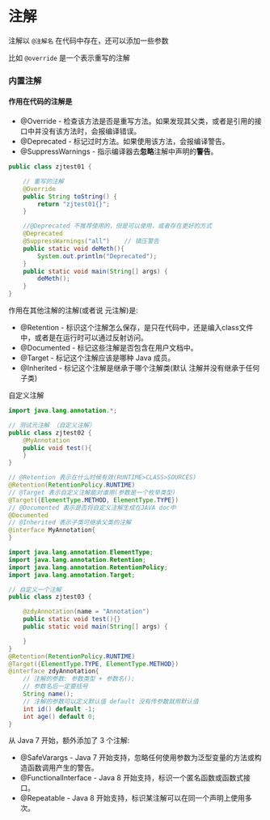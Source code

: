 # 注解

注解以 `@注解名` 在代码中存在，还可以添加一些参数

比如 `@override` 是一个表示重写的注解

### 内置注解

#### 作用在代码的注解是

* @Override - 检查该方法是否是重写方法。如果发现其父类，或者是引用的接口中并没有该方法时，会报编译错误。
* @Deprecated - 标记过时方法。如果使用该方法，会报编译警告。
* @SuppressWarnings - 指示编译器去**忽略**注解中声明的**警告**。 

```java
public class zjtest01 {

    // 重写的注解
    @Override
    public String toString() {
        return "zjtest01{}";
    }

    //@Deprecated 不推荐使用的，但是可以使用，或者存在更好的方式
    @Deprecated
    @SuppressWarnings("all")    // 镇压警告
    public static void deMeth(){
        System.out.println("Deprecated");
    }
    public static void main(String[] args) {
        deMeth();
    }
}
```

作用在其他注解的注解(或者说 元注解)是:

* @Retention - 标识这个注解怎么保存，是只在代码中，还是编入class文件中，或者是在运行时可以通过反射访问。
* @Documented - 标记这些注解是否包含在用户文档中。
* @Target - 标记这个注解应该是哪种 Java 成员。
* @Inherited - 标记这个注解是继承于哪个注解类(默认 注解并没有继承于任何子类) 

自定义注解
```java
import java.lang.annotation.*;

// 测试元注解 （自定义注解）
public class zjtest02 {
    @MyAnnotation
    public void test(){
    }
}

// @Retention 表示在什么时候有效(RUNTIME>CLASS>SOURCES)
@Retention(RetentionPolicy.RUNTIME)
// @Target 表示自定义注解能对谁用(参数是一个枚举类型)
@Target({ElementType.METHOD, ElementType.TYPE})
// @Documented 表示是否将自定义注解生成在JAVA doc中
@Documented
// @Inherited 表示子类可继承父类的注解
@interface MyAnnotation{
}
```

```java
import java.lang.annotation.ElementType;
import java.lang.annotation.Retention;
import java.lang.annotation.RetentionPolicy;
import java.lang.annotation.Target;

// 自定义一个注解
public class zjtest03 {

    @zdyAnnotation(name = "Annotation")
    public static void test(){}
    public static void main(String[] args) {

    }
}
@Retention(RetentionPolicy.RUNTIME)
@Target({ElementType.TYPE, ElementType.METHOD})
@interface zdyAnnotation{
    // 注解的参数: 参数类型 + 参数名();
    // 参数名后一定要括号
    String name();
    // 注解的参数可以定义默认值 default 没有传参数就用默认值
    int id() default -1;
    int age() default 0;
}
```

从 Java 7 开始，额外添加了 3 个注解:

* @SafeVarargs - Java 7 开始支持，忽略任何使用参数为泛型变量的方法或构造函数调用产生的警告。
* @FunctionalInterface - Java 8 开始支持，标识一个匿名函数或函数式接口。
* @Repeatable - Java 8 开始支持，标识某注解可以在同一个声明上使用多次。




